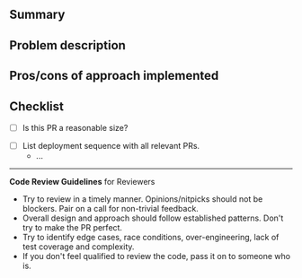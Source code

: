 <!-- Expectations for PRs: https://safetyculture.atlassian.net/wiki/spaces/ENG/pages/2881716914/RFC66+Pull+Request+Code+Review+Standards -->

## Summary

<!-- Short summary of what the PR does -->

## Problem description

<!-- Description of the problem being solved -->

## Pros/cons of approach implemented

## Checklist

<!-- Does it make sense for this PR to be of this size? If the PR is large, consider breaking it down into smaller incremental PRs. To check the box, put an `x` in the box -->

- [ ] Is this PR a reasonable size?

<!-- If this PR is part of a broader set of changes, please provide a deployment sequence that includes all relevant PRs, so that changes can be reverted in the right order if a rollback were required (e.g. as part of an incident mitigation). To check the box, put an `x` in the box -->

- [ ] List deployment sequence with all relevant PRs.
  - ...

<!-- Everyone merges their own PRs. Respond to reviewer feedback before merging. Try to avoid taking feedback personally. -->

---

**Code Review Guidelines** for Reviewers

- Try to review in a timely manner. Opinions/nitpicks should not be blockers. Pair on a call for non-trivial feedback.
- Overall design and approach should follow established patterns. Don't try to make the PR perfect.
- Try to identify edge cases, race conditions, over-engineering, lack of test coverage and complexity.
- If you don't feel qualified to review the code, pass it on to someone who is.
